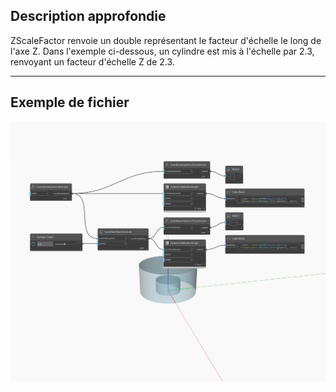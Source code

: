 ## Description approfondie
ZScaleFactor renvoie un double représentant le facteur d'échelle le long de l'axe Z. Dans l'exemple ci-dessous, un cylindre est mis à l'échelle par 2.3, renvoyant un facteur d'échelle Z de 2.3.
___
## Exemple de fichier

![ZScaleFactor](./Autodesk.DesignScript.Geometry.CoordinateSystem.ZScaleFactor_img.jpg)


